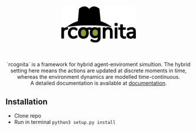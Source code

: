 <p align="center">
	<img src="./docsrc/logo.png" width=40% height=40% />
</p>

<p align="center">
<br />
<br />
`rcognita` is a framework for hybrid agent-enviroment simultion.
The hybrid setting here means the actions are updated at discrete moments in time, whereas the environment dynamics are modelled time-continuous.<br>
A detailed documentation is available at <a href="https://aidynamicaction.github.io/rcognita/">documentation</a>.
</p>

## Installation

* Clone repo
* Run in terminal ```python3 setup.py install```
